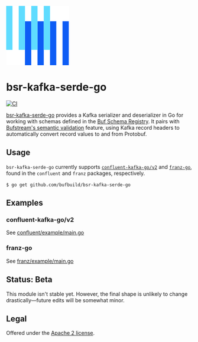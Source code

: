 [![The Buf logo](.github/buf-logo.svg)][buf]

# bsr-kafka-serde-go

[![CI](https://github.com/bufbuild/bsr-kafka-serde-go/actions/workflows/ci.yaml/badge.svg)](https://github.com/bufbuild/bsr-kafka-serde-go/actions/workflows/ci.yaml)

[bsr-kafka-serde-go][bsr-kafka-serde-go] provides a Kafka serializer and deserializer in Go for working with schemas defined in the [Buf Schema Registry][bsr].
It pairs with [Bufstream's semantic validation][bufstream-semantic-validation] feature, using Kafka record headers to automatically convert record values to and from Protobuf.

## Usage

`bsr-kafka-serde-go` currently supports [`confluent-kafka-go/v2`][confluent-kafka-go/v2] and [`franz-go`][franz-go],
found in the `confluent` and `franz` packages, respectively.

```console
$ go get github.com/bufbuild/bsr-kafka-serde-go
```

## Examples

### confluent-kafka-go/v2

See [confluent/example/main.go](./confluent/example/main.go)

### franz-go

See [franz/example/main.go](./franz/example/main.go)

## Status: Beta

This module isn't stable yet. However, the final shape is unlikely to change drastically—future edits will be somewhat minor.

## Legal

Offered under the [Apache 2 license][license].

[bsr]: https://buf.build/docs/bsr/
[buf]: https://buf.build
[bufstream-semantic-validation]: https://buf.build/docs/bufstream/data-governance/semantic-validation/
[bsr-kafka-serde-go]: https://github.com/bufbuild/bsr-kafka-serde-go
[license]: https://github.com/bufbuild/bsr-kafka-serde-go/blob/main/LICENSE
[confluent-kafka-go/v2]: https://pkg.go.dev/github.com/confluentinc/confluent-kafka-go/v2
[franz-go]: https://pkg.go.dev/github.com/twmb/franz-go/pkg/kgo
